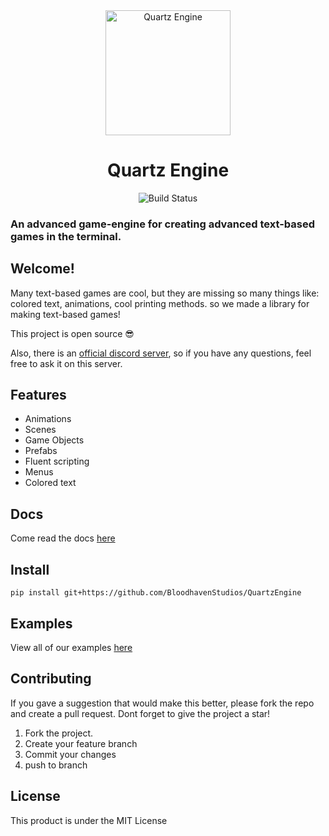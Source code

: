 <div align="center">

<img src="[https://cdn.discordapp.com/attachments/973602611179712532/976310681655734303/quartzenginelogo.png](https://replit.com/@CodeWithMatthew/QuartzEngine#quartz.png)" width="200" alt="Quartz Engine"/>
<h1>Quartz Engine</h1>

<div>
    <img src="https://travis-ci.com/BloodhavenStudios/QuartzEngine.svg?branch=master" alt="Build Status">
</div>

</div>



<p><h3>An advanced game-engine for creating advanced text-based games in the terminal.</h3></p>

## Welcome!
Many text-based games are cool, but they are missing so many things like: colored text, animations, cool printing methods. so we made a library for making text-based games!

This project is open source 😎

Also, there is an [official discord server](https://discord.gg/nGZ3pH5Rq3), so
if you have any questions, feel free to ask it on this server.

## Features
- Animations
- Scenes
- Game Objects
- Prefabs
- Fluent scripting
- Menus
- Colored text

## Docs
Come read the docs [here](https://bloodhavenstudios2020.gitbook.io/quartzengine-docs/)

## Install
```
pip install git+https://github.com/BloodhavenStudios/QuartzEngine
```

## Examples
View all of our examples [here](https://github.com/BloodhavenStudios/QuartzEngine/tree/main/examples)

## Contributing 
If you gave a suggestion that would make this better, please fork the repo and create a pull request. Dont forget to give the project a star!
1. Fork the project.
2. Create your feature branch
3. Commit your changes
4. push to branch


## License
This product is under the MIT License
